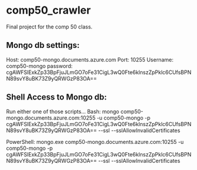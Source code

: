# comp50_crawler
Final project for the comp 50 class.

## Mongo db settings:
Host: comp50-mongo.documents.azure.com
Port: 10255
Username: comp50-mongo
password: cgAWFSlExkZp33BpFjuJLmGO7oFe31CigL3wQ0Fte6klnszZpPklc6CUfsBPNN89svY8uBK73Z9yQRWGzP83OA==

## Shell Access to Mongo db:
Run either one of those scripts...
Bash: mongo comp50-mongo.documents.azure.com:10255 -u comp50-mongo -p cgAWFSlExkZp33BpFjuJLmGO7oFe31CigL3wQ0Fte6klnszZpPklc6CUfsBPNN89svY8uBK73Z9yQRWGzP83OA== --ssl --sslAllowInvalidCertificates

PowerShell: mongo.exe comp50-mongo.documents.azure.com:10255 -u comp50-mongo -p cgAWFSlExkZp33BpFjuJLmGO7oFe31CigL3wQ0Fte6klnszZpPklc6CUfsBPNN89svY8uBK73Z9yQRWGzP83OA== --ssl --sslAllowInvalidCertificates

